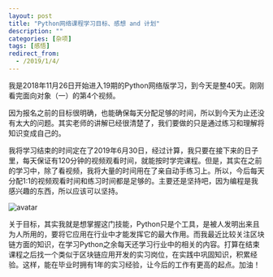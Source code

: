 ```yaml
---
layout: post
title: "Python网络课程学习目标、感想 and 计划"
description: ""
categories: [杂项]
tags: [感悟]
redirect_from:
  - /2019/1/4/
---
```


我是2018年11月26日开始进入19期的Python网络版学习，到今天是整40天。刚刚看完面向对象（一）的第4个视频。

因为报名之前的目标很明确，也能确保每天分配足够的时间，所以到今天为止还没有太大的问题。其实老师的讲解已经很清楚了，我们要做的只是通过练习和理解将知识变成自己的。

我将学习结束的时间定在了2019年6月30日，经过计算，我只要在接下来的日子里，每天保证有120分钟的视频观看时间，就能按时学完课程。但是，其实在之前的学习中，除了看视频，我将大量的时间用在了亲自动手练习上。所以，今后每天分配1:1的视频观看时间和练习时间都是足够的。主要还是坚持吧，因为编程是我感兴趣的东西，所以应该可以坚持。

![avatar](https://upload-images.jianshu.io/upload_images/10065741-2b8bea1e785310ba.jpeg?imageMogr2/auto-orient/strip%7CimageView2/2/w/1000)

关于目标，其实我就是想掌握这门技能，Python只是个工具，是被人发明出来且为人所用的，要将它应用在行业中才能发挥它的最大作用。而我最近比较关注区块链方面的知识，在学习Python之余每天还学习行业中的相关的内容。打算在结束课程之后找一个类似于区块链应用开发的实习岗位，在实践中巩固知识，积累经验。这样，能在毕业时拥有1年的实习经验，让今后的工作有更高的起点。加油！









































